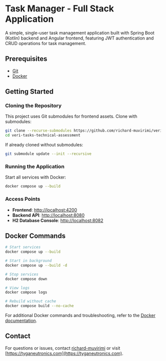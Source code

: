 # Task Manager - Full Stack Application

A simple, single-user task management application built with Spring Boot (Kotlin) backend and Angular frontend, featuring JWT authentication and CRUD operations for task management.

## Prerequisites

- [Git](https://git-scm.com/)
- [Docker](https://www.docker.com/get-started)

## Getting Started

### Cloning the Repository

This project uses Git submodules for frontend assets. Clone with submodules:

```bash
git clone --recurse-submodules https://github.com/richard-muvirimi/veri-tasks-technical-assessment.git
cd veri-tasks-technical-assessment
```

If already cloned without submodules:

```bash
git submodule update --init --recursive
```

### Running the Application

Start all services with Docker:

```bash
docker compose up --build
```

### Access Points

- **Frontend**: <http://localhost:4200>
- **Backend API**: <http://localhost:8080>
- **H2 Database Console**: <http://localhost:8082>

## Docker Commands

```bash
# Start services
docker compose up --build

# Start in background
docker compose up --build -d

# Stop services
docker compose down

# View logs
docker compose logs

# Rebuild without cache
docker compose build --no-cache
```

For additional Docker commands and troubleshooting, refer to the [Docker documentation](https://docs.docker.com/).

## Contact

For questions or issues, contact [richard-muvirimi](https://github.com/richard-muvirimi) or visit [https://tyganeutronics.com](https://tyganeutronics.com).
